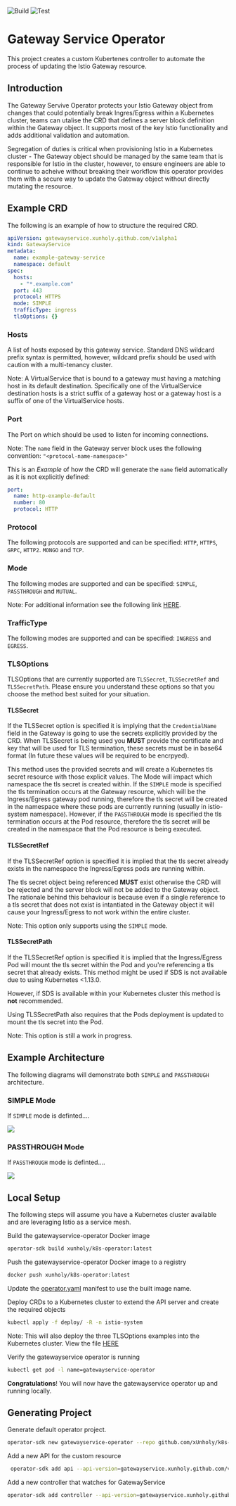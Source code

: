 ![Build](https://github.com/xUnholy/k8s-istio-certificate-operator/workflows/Build%20And%20Push/badge.svg)
![Test](https://github.com/xUnholy/k8s-istio-certificate-operator/workflows/Unit%20Test/badge.svg)

# Gateway Service Operator

This project creates a custom Kubertenes controller to automate the process of updating the Istio Gateway resource.

## Introduction

The Gateway Servive Operator protects your Istio Gateway object from changes that could potentially break Ingres/Egress within a Kubernetes cluster, teams can utalise the CRD that defines a server block definition within the Gateway object. It supports most of the key Istio functionality and adds additional validation and automation.

Segregation of duties is critical when provisioning Istio in a Kubernetes cluster - The Gateway object should be managed by the same team that is responsible for Istio in the cluster, however, to ensure engineers are able to continue to acheive without breaking their workflow this operator provides them with a secure way to update the Gateway object without directly mutating the resource.

## Example CRD

The following is an example of how to structure the required CRD.

```yaml
apiVersion: gatewayservice.xunholy.github.com/v1alpha1
kind: GatewayService
metadata:
  name: example-gateway-service
  namespace: default
spec:
  hosts:
    - "*.example.com"
  port: 443
  protocol: HTTPS
  mode: SIMPLE
  trafficType: ingress
  tlsOptions: {}
```

### Hosts

A list of hosts exposed by this gateway service. Standard DNS wildcard prefix syntax is permitted, however, wildcard prefix should be used with caution with a multi-tenancy cluster.

Note: A VirtualService that is bound to a gateway must having a matching host in its default destination. Specifically one of the VirtualService destination hosts is a strict suffix of a gateway host or a gateway host is a suffix of one of the VirtualService hosts.

### Port

The Port on which should be used to listen for incoming connections.

Note: The `name` field in the Gateway server block uses the following convention: `"<protocol-name-namespace>"`

This is an *Example* of how the CRD will generate the `name` field automatically as it is not explicitly defined:

```yaml
port:
  name: http-example-default
  number: 80
  protocol: HTTP
```

### Protocol

The following protocols are supported and can be specified: `HTTP`, `HTTPS`, `GRPC`, `HTTP2`. `MONGO` and `TCP`.

### Mode

The following modes are supported and can be specified: `SIMPLE`, `PASSTHROUGH` and `MUTUAL`.

Note: For additional information see the following link [HERE](https://istio.io/docs/reference/config/networking/v1alpha3/gateway/#Server-TLSOptions-TLSmode).

### TrafficType

The following modes are supported and can be specified: `INGRESS` and `EGRESS`.

### TLSOptions

TLSOptions that are currently supported are `TLSSecret`, `TLSSecretRef` and `TLSSecretPath`. Please ensure you understand these options so that you choose the method best suited for your situation.

#### TLSSecret

If the TLSSecret option is specified it is implying that the `CredentialName` field in the Gateway is going to use the secrets explicitly provided by the CRD. When TLSSecret is being used you **MUST** provide the certificate and key that will be used for TLS termination, these secrets must be in base64 format (In future these values will be required to be encrpyed).

This method uses the provided secrets and will create a Kubernetes tls secret resource with those explicit values. The Mode will impact which namespace the tls secret is created within. If the `SIMPLE` mode is specified the tls termination occurs at the Gateway resource, which will be the Ingress/Egress gateway pod running, therefore the tls secret will be created in the namespace where these pods are currently running (usually in istio-system namespace). However, if the `PASSTHROUGH` mode is specified the tls termination occurs at the Pod resource, therefore the tls secret will be created in the namespace that the Pod resource is being executed.

#### TLSSecretRef

If the TLSSecretRef option is specified it is implied that the tls secret already exists in the namespace the Ingress/Egress pods are running within.

The tls secret object being referenced **MUST** exist otherwise the CRD will be rejected and the server block will not be added to the Gateway object. The rationale behind this behaviour is because even if a single reference to a tls secret that does not exist is intantiated in the Gateway object it will cause your Ingress/Egress to not work within the entire cluster.

Note: This option only supports using the `SIMPLE` mode.

#### TLSSecretPath

If the TLSSecretRef option is specified it is implied that the Ingress/Egress Pod will mount the tls secret within the Pod and you're referencing a tls secret that already exists. This method might be used if SDS is not available due to using Kubernetes <1.13.0.

However, if SDS is available within your Kubernetes cluster this method is **not** recommended.

Using TLSSecretPath also requires that the Pods deployment is updated to mount the tls secret into the Pod.

Note: This option is still a work in progress.

## Example Architecture

The following diagrams will demonstrate both `SIMPLE` and `PASSTHROUGH` architecture.

### SIMPLE Mode

If `SIMPLE` mode is definted....

<img src="./docs/images/architecture-simple.png"/>

### PASSTHROUGH Mode

If `PASSTHROUGH` mode is definted....

<img src="./docs/images/architecture-passthrough.png"/>

## Local Setup

The following steps will assume you have a Kubernetes cluster available and are leveraging Istio as a service mesh.

Build the gatewayservice-operator Docker image

```bash
operator-sdk build xunholy/k8s-operator:latest
```

Push the gatewayservice-operator Docker image to a registry

```bash
docker push xunholy/k8s-operator:latest
```

Update the [operator.yaml](gatewayservice-operator/deploy/operator.yaml) manifest to use the built image name.

Deploy CRDs to a Kubernetes cluster to extend the API server and create the required objects

```bash
kubectl apply -f deploy/ -R -n istio-system
```

Note: This will also deploy the three TLSOptions examples into the Kubernetes cluster. View the file [HERE](gatewayservice-operator/deploy/crds/app_v1alpha1_gatewayservice_cr.yaml)

Verify the gatewayservice operator is running

```bash
kubectl get pod -l name=gatewayservice-operator
```

**Congratulations**! You will now have the gatewayservice operator up and running locally.

## Generating Project

Generate default operator project.

```bash
operator-sdk new gatewayservice-operator --repo github.com/xUnholy/k8s-istio-gateway-service-operator
```

Add a new API for the custom resource

```bash
 operator-sdk add api --api-version=gatewayservice.xunholy.github.com/v1alpha1 --kind=GatewayService
```

Add a new controller that watches for GatewayService

```bash
operator-sdk add controller --api-version=gatewayservice.xunholy.github.com/v1alpha1 --kind=GatewayService
```
